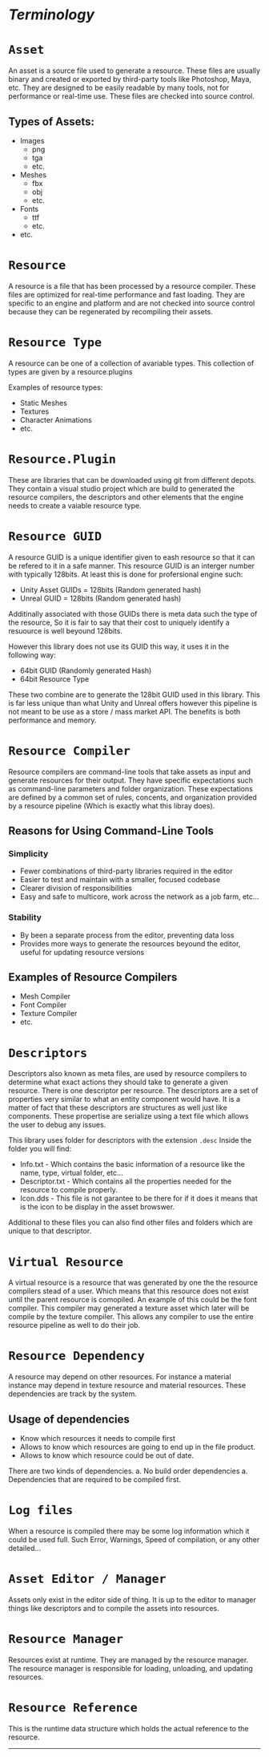 # *Terminology*

# `Asset`
An asset is a source file used to generate a resource. These files are usually binary and created 
or exported by third-party tools like Photoshop, Maya, etc. 
They are designed to be easily readable by many tools, not for performance or real-time use. 
These files are checked into source control.

## Types of Assets:
* Images
    * png
    * tga
    * etc.
* Meshes
    * fbx
    * obj
    * etc.
* Fonts 
    * ttf
    * etc.
* etc.

# `Resource`
A resource is a file that has been processed by a resource compiler. 
These files are optimized for real-time performance and fast loading. 
They are specific to an engine and platform and are not checked into source control 
because they can be regenerated by recompiling their assets.

# `Resource Type`
A resource can be one of a collection of avariable types. 
This collection of types are given by a resource.plugins 

Examples of resource types:
* Static Meshes
* Textures
* Character Animations
* etc.

# `Resource.Plugin`
These are libraries that can be downloaded using git from different depots.
They contain a visual studio project which are build to generated the resource compilers,
the descriptors and other elements that the engine needs to create a vaiable resource type.

# `Resource GUID`
A resource GUID is a unique identifier given to eash resource so that it can be refered to 
it in a safe manner. This resource GUID is an interger number with typically 128bits. 
At least this is done for profersional engine such:

* Unity Asset GUIDs = 128bits (Random generated hash)
* Unreal GUID = 128bits (Random generated hash)

Additinally associated with those GUIDs there is meta data such the type of the resource,
So it is fair to say that their cost to uniquely identify a resuource is well beyound 128bits.

However this library does not use its GUID this way, it uses it in the following way:

* 64bit GUID (Randomly generated Hash)
* 64bit Resource Type

These two combine are to generate the 128bit GUID used in this library. This is far less
unique than what Unity and Unreal offers however this pipeline is not meant to be 
use as a store / mass market API. The benefits is both performance and memory.

# `Resource Compiler`
Resource compilers are command-line tools that take assets as input and generate resources for their output. 
They have specific expectations such as command-line parameters and folder organization. 
These expectations are defined by a common set of rules, concents, and organization provided by a resource pipeline
(Which is exactly what this libray does).

## Reasons for Using Command-Line Tools

### Simplicity
* Fewer combinations of third-party libraries required in the editor
* Easier to test and maintain with a smaller, focused codebase
* Clearer division of responsibilities
* Easy and safe to multicore, work across the network as a job farm, etc...

### Stability
* By been a separate process from the editor, preventing data loss
* Provides more ways to generate the resources beyound the editor, useful for updating resource versions

## Examples of Resource Compilers
* Mesh Compiler
* Font Compiler
* Texture Compiler
* etc.

# `Descriptors`
Descriptors also known as meta files, are used by resource compilers to determine what exact actions they should take 
to generate a given resource. There is one descriptor per resource. The descriptors are a set of properties very similar 
to what an entity component would have. It is a matter of fact that these descriptors are structures as well just like 
components. These propertise are serialize using a text file which allows the user to debug any issues.

This library uses folder for descriptors with the extension `.desc` Inside the folder you will find:

* Info.txt - Which contains the basic information of a resource like the name, type, virtual folder, etc...
* Descriptor.txt - Which contains all the properties needed for the resource to compile properly. 
* Icon.dds - This file is not garantee to be there for if it does it means that is the icon to be display in the asset browswer. 

Additional to these files you can also find other files and folders which are unique to that descriptor. 

# `Virtual Resource`

A virtual resource is a resource that was generated by one the the resource compilers stead of a user. 
Which means that this resource does not exist until the parent resource is comopiled. 
An example of this could be the font compiler. This compiler may generated a texture asset which
later will be compile by the texture compiler. 
This allows any compiler to use the entire resource pipeline as well to do their job.

# `Resource Dependency`
A resource may depend on other resources. For instance a material instance may depend in texture resource 
and material resources. These dependencies are track by the system.

## Usage of dependencies
* Know which resources it needs to compile first
* Allows to know which resources are going to end up in the file product.
* Allows to know which resource could be out of date.

There are two kinds of dependencies.
a. No build order dependencies
a. Dependencies that are required to be compiled first.

# `Log files`
When a resource is compiled there may be some log information which it could be used full.
Such Error, Warnings, Speed of compilation, or any other detailed...

# `Asset Editor / Manager`
Assets only exist in the editor side of thing. It is up to the editor to manager things like
descriptors and to compile the assets into resources.

# `Resource Manager`
Resources exist at runtime. They are managed by the resource manager. 
The resource manager is responsible for loading, unloading, and updating resources.

# `Resource Reference`
This is the runtime data structure which holds the actual reference to the resource.

---
